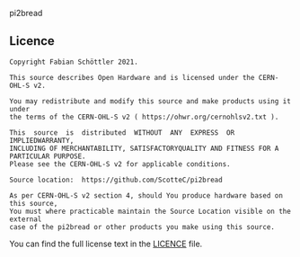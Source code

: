 pi2bread



## Licence

    Copyright Fabian Schöttler 2021.

    This source describes Open Hardware and is licensed under the CERN-OHL-S v2.

    You may redistribute and modify this source and make products using it under
    the terms of the CERN-OHL-S v2 ( https://ohwr.org/cernohlsv2.txt ).

    This  source  is  distributed  WITHOUT  ANY  EXPRESS  OR  IMPLIEDWARRANTY, 
    INCLUDING OF MERCHANTABILITY, SATISFACTORYQUALITY AND FITNESS FOR A PARTICULAR PURPOSE. 
    Please see the CERN-OHL-S v2 for applicable conditions.

    Source location:  https://github.com/ScotteC/pi2bread

    As per CERN-OHL-S v2 section 4, should You produce hardware based on this source, 
    You must where practicable maintain the Source Location visible on the external 
    case of the pi2bread or other products you make using this source.

You can find the full license text in the [LICENCE](LICENCE) file.
